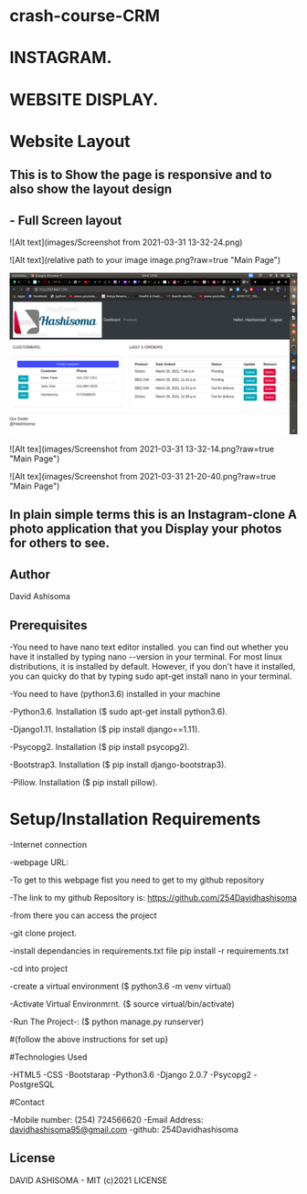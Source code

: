 # crash-course-CRM
#                                                    INSTAGRAM.


#                                                  WEBSITE DISPLAY.
# Website Layout


## This is to Show the page is responsive and to also show the layout design


## - Full Screen layout


![Alt text](images/Screenshot from 2021-03-31 13-32-24.png)

![Alt text](relative path to your image image.png?raw=true "Main Page")

![Alt tex](/crm1/static/images/s1.png?raw=true "Main Page")

![Alt tex](images/Screenshot from 2021-03-31 13-32-14.png?raw=true "Main Page")

![Alt tex](images/Screenshot from 2021-03-31 21-20-40.png?raw=true "Main Page")


## In plain simple terms this is an Instagram-clone A photo application that you Display your photos for others to see.

## Author
David Ashisoma

## Prerequisites
-You need to have nano text editor installed. you can find out whether you have it installed by typing nano --version in your terminal. For most linux distributions, it is installed by default. However, if you don't have it installed, you can quicky do that by typing sudo apt-get install nano in your terminal.

-You need to have (python3.6) installed in your machine

-Python3.6. Installation ($ sudo apt-get install python3.6).

-Django1.11. Installation ($ pip install django==1.11).

-Psycopg2. Installation ($ pip install psycopg2).

-Bootstrap3. Installation ($ pip install django-bootstrap3).

-Pillow. Installation ($ pip install pillow).

# Setup/Installation Requirements

-Internet connection

-webpage URL:

-To get to this webpage fist you need to get to my github repository

-The link to my github Repository is: https://github.com/254Davidhashisoma

-from there you can access the project

-git clone project.

-install dependancies in requirements.txt file pip install -r requirements.txt

-cd into project

-create a virtual environment ($ python3.6 -m venv virtual)

-Activate Virtual Environmrnt. ($ source virtual/bin/activate)

-Run The Project-: ($ python manage.py runserver)

#{follow the above instructions for set up}

#Technologies Used

-HTML5
-CSS
-Bootstarap
-Python3.6
-Django 2.0.7
-Psycopg2
-PostgreSQL

#Contact

-Mobile number: (254) 724566620
-Email Address: davidhashisoma95@gmail.com
-github: 254Davidhashisoma

## License
DAVID ASHISOMA - MIT (c)2021 LICENSE